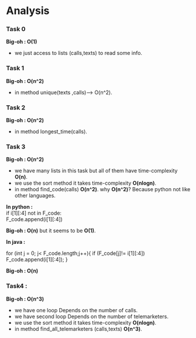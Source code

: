 # Analysis

### Task 0 
**Big-oh : O(1)**
- we just access to lists (calls,texts) to read some info.

### Task 1
**Big-oh : O(n^2)**
- in method unique(texts ,calls)--> O(n^2).

### Task 2
**Big-oh : O(n^2)**
- in method longest_time(calls).

### Task 3
**Big-oh : O(n^2)**
- we have many lists in this task but all of them have time-complexity **O(n)**.
- we use the sort method it takes time-complexity **O(nlogn)**.
- in method find_code(calls) **O(n^2)**.
why **O(n^2)**? Because python not like other languages.

**In python :**			  	         	     
  if i[1][:4] not in F_code:     	
     F_code.append(i[1][:4])     				
				 	
**Big-oh :  O(n)** but it seems to be **O(1)**.

**In java :**

for (int j = 0; j< F_code.length;j++){
	 if (F_code[j]!= i[1][:4])
		F_code.append(i[1][:4]);
	}
	
**Big-oh : O(n)** 	

### Task4 : 
**Big-oh : O(n^3)**
- we have one loop Depends on the number of calls.
- we have second loop Depends on the number of telemarketers.
- we use the sort method it takes time-complexity **O(nlogn)**.
- in method find_all_telemarketers (calls,texts) **O(n^3)**.
